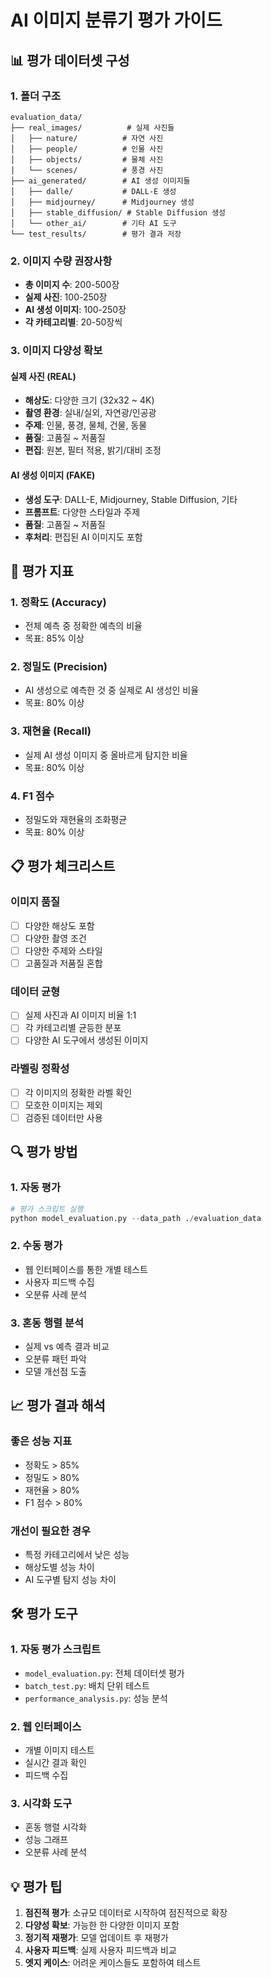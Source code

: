 # AI 이미지 분류기 평가 가이드

## 📊 평가 데이터셋 구성

### 1. 폴더 구조
```
evaluation_data/
├── real_images/          # 실제 사진들
│   ├── nature/          # 자연 사진
│   ├── people/          # 인물 사진
│   ├── objects/         # 물체 사진
│   └── scenes/          # 풍경 사진
├── ai_generated/        # AI 생성 이미지들
│   ├── dalle/           # DALL-E 생성
│   ├── midjourney/      # Midjourney 생성
│   ├── stable_diffusion/ # Stable Diffusion 생성
│   └── other_ai/        # 기타 AI 도구
└── test_results/        # 평가 결과 저장
```

### 2. 이미지 수량 권장사항
- **총 이미지 수**: 200-500장
- **실제 사진**: 100-250장
- **AI 생성 이미지**: 100-250장
- **각 카테고리별**: 20-50장씩

### 3. 이미지 다양성 확보

#### 실제 사진 (REAL)
- **해상도**: 다양한 크기 (32x32 ~ 4K)
- **촬영 환경**: 실내/실외, 자연광/인공광
- **주제**: 인물, 풍경, 물체, 건물, 동물
- **품질**: 고품질 ~ 저품질
- **편집**: 원본, 필터 적용, 밝기/대비 조정

#### AI 생성 이미지 (FAKE)
- **생성 도구**: DALL-E, Midjourney, Stable Diffusion, 기타
- **프롬프트**: 다양한 스타일과 주제
- **품질**: 고품질 ~ 저품질
- **후처리**: 편집된 AI 이미지도 포함

## 🎯 평가 지표

### 1. 정확도 (Accuracy)
- 전체 예측 중 정확한 예측의 비율
- 목표: 85% 이상

### 2. 정밀도 (Precision)
- AI 생성으로 예측한 것 중 실제로 AI 생성인 비율
- 목표: 80% 이상

### 3. 재현율 (Recall)
- 실제 AI 생성 이미지 중 올바르게 탐지한 비율
- 목표: 80% 이상

### 4. F1 점수
- 정밀도와 재현율의 조화평균
- 목표: 80% 이상

## 📋 평가 체크리스트

### 이미지 품질
- [ ] 다양한 해상도 포함
- [ ] 다양한 촬영 조건
- [ ] 다양한 주제와 스타일
- [ ] 고품질과 저품질 혼합

### 데이터 균형
- [ ] 실제 사진과 AI 이미지 비율 1:1
- [ ] 각 카테고리별 균등한 분포
- [ ] 다양한 AI 도구에서 생성된 이미지

### 라벨링 정확성
- [ ] 각 이미지의 정확한 라벨 확인
- [ ] 모호한 이미지는 제외
- [ ] 검증된 데이터만 사용

## 🔍 평가 방법

### 1. 자동 평가
```python
# 평가 스크립트 실행
python model_evaluation.py --data_path ./evaluation_data
```

### 2. 수동 평가
- 웹 인터페이스를 통한 개별 테스트
- 사용자 피드백 수집
- 오분류 사례 분석

### 3. 혼동 행렬 분석
- 실제 vs 예측 결과 비교
- 오분류 패턴 파악
- 모델 개선점 도출

## 📈 평가 결과 해석

### 좋은 성능 지표
- 정확도 > 85%
- 정밀도 > 80%
- 재현율 > 80%
- F1 점수 > 80%

### 개선이 필요한 경우
- 특정 카테고리에서 낮은 성능
- 해상도별 성능 차이
- AI 도구별 탐지 성능 차이

## 🛠️ 평가 도구

### 1. 자동 평가 스크립트
- `model_evaluation.py`: 전체 데이터셋 평가
- `batch_test.py`: 배치 단위 테스트
- `performance_analysis.py`: 성능 분석

### 2. 웹 인터페이스
- 개별 이미지 테스트
- 실시간 결과 확인
- 피드백 수집

### 3. 시각화 도구
- 혼동 행렬 시각화
- 성능 그래프
- 오분류 사례 분석

## 💡 평가 팁

1. **점진적 평가**: 소규모 데이터로 시작하여 점진적으로 확장
2. **다양성 확보**: 가능한 한 다양한 이미지 포함
3. **정기적 재평가**: 모델 업데이트 후 재평가
4. **사용자 피드백**: 실제 사용자 피드백과 비교
5. **엣지 케이스**: 어려운 케이스들도 포함하여 테스트
